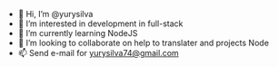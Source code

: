 - 👋 Hi, I’m @yurysilva
- 👀 I’m interested in development in full-stack
- 🌱 I’m currently learning NodeJS
- 💞️ I’m looking to collaborate on help to translater and projects Node
- 📫 Send e-mail for yurysilva74@gmail.com

<!---
yurysilva/yurysilva is a ✨ special ✨ repository because its `README.md` (this file) appears on your GitHub profile.
You can click the Preview link to take a look at your changes.
--->

